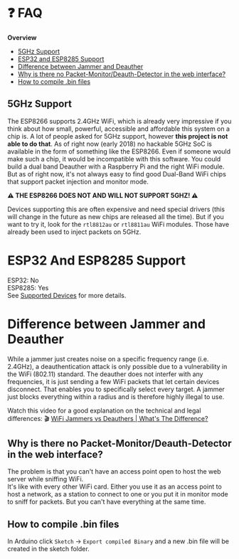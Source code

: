 # ❓ FAQ
**Overview**
- [5GHz Support](#5ghz-support)
- [ESP32 and ESP8285 Support](#esp32-and-esp8285-support)
- [Difference between Jammer and Deauther](#difference-between-jammer-and-deauther)
- [Why is there no Packet-Monitor/Deauth-Detector in the web interface?](#why-is-there-no-packet-monitordeauth-detector-in-the-web-interface)
- [How to compile .bin files](#how-to-compile-bin-files)

## 5GHz Support
The ESP8266 supports 2.4GHz WiFi, which is already very impressive if you think about how small, powerful, accessible and affordable this system on a chip is.
A lot of people asked for 5GHz support, however **this project is not able to do that**.
As of right now (early 2018) no hackable 5GHz SoC is available in the form of something like the ESP8266.
Even if someone would make such a chip, it would be incompatible with this software.
You could build a dual band Deauther with a Raspberry Pi and the right WiFi module.
But as of right now, it's not always easy to find good Dual-Band WiFi chips that support packet injection and monitor mode.

**⚠️ THE ESP8266 DOES NOT AND WILL NOT SUPPORT 5GHZ! ⚠️**

Devices supporting this are often expensive and need special drivers (this will change in the future as new chips are released all the time).
But if you want to try it, look for the `rtl8812au` or `rtl8811au` WiFi modules. Those have already been used to inject packets on 5GHz.

# ESP32 And ESP8285 Support
ESP32: No  
ESP8285: Yes  
See [Supported Devices](https://github.com/spacehuhn/esp8266_deauther/wiki/Supported-Devices) for more details.  

# Difference between Jammer and Deauther
While a jammer just creates noise on a specific frequency range (i.e. 2.4GHz), a deauthentication attack is only possible due to a vulnerability in the WiFi (802.11) standard. The deauther does not interfer with any frequencies, it is just sending a few WiFi packets that let certain devices disconnect. That enables you to specifically select every target. A jammer just blocks everything within a radius and is therefore highly illegal to use.

Watch this video for a good explanation on the technical and legal differences: 🎬 [WiFi Jammers vs Deauthers | What's The Difference?](https://www.youtube.com/watch?v=6m2vY2HXU60)  

## Why is there no Packet-Monitor/Deauth-Detector in the web interface?
The problem is that you can't have an access point open to host the web server while sniffing WiFi.  
It's like with every other WiFi card. Either you use it as an access point to host a network, as a station to connect to one or you put it in monitor mode to sniff for packets. But you can't have everything at the same time.  

## How to compile .bin files
In Arduino click `Sketch` -> `Export compiled Binary` and a new .bin file will be created in the sketch folder.